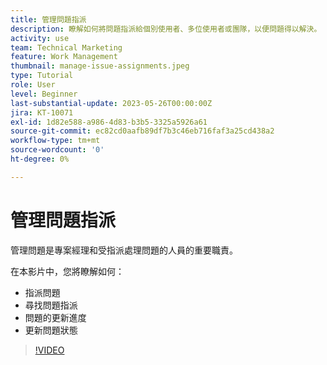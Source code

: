 ```yaml
---
title: 管理問題指派
description: 瞭解如何將問題指派給個別使用者、多位使用者或團隊，以便問題得以解決。
activity: use
team: Technical Marketing
feature: Work Management
thumbnail: manage-issue-assignments.jpeg
type: Tutorial
role: User
level: Beginner
last-substantial-update: 2023-05-26T00:00:00Z
jira: KT-10071
exl-id: 1d82e588-a986-4d83-b3b5-3325a5926a61
source-git-commit: ec82cd0aafb89df7b3c46eb716faf3a25cd438a2
workflow-type: tm+mt
source-wordcount: '0'
ht-degree: 0%

---
```


# 管理問題指派

管理問題是專案經理和受指派處理問題的人員的重要職責。

在本影片中，您將瞭解如何：

* 指派問題
* 尋找問題指派
* 問題的更新進度
* 更新問題狀態

>[!VIDEO](https://video.tv.adobe.com/v/3419931/?quality=12&learn=on)
